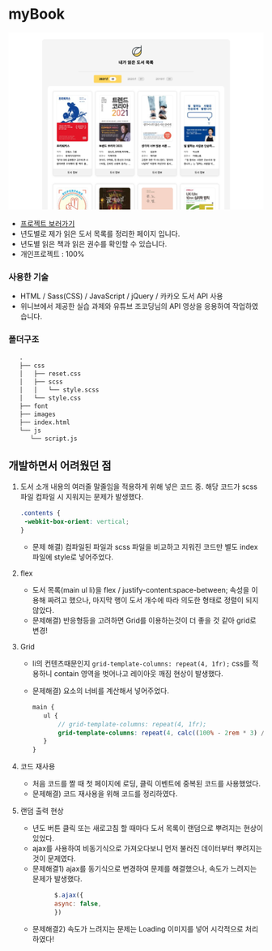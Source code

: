 # myBook
<img src="./img/main.png" alt="myBook 메인" />

- [프로젝트 보러가기](https://dreamfulbud.github.io/myBook/)
- 년도별로 제가 읽은 도서 목록를 정리한 페이지 입니다.
- 년도별 읽은 책과 읽은 권수를 확인할 수 있습니다.
- 개인프로젝트 : 100%

### 사용한 기술
- HTML / Sass(CSS) / JavaScript / jQuery / 카카오 도서 API 사용
- 위니브에서 제공한 실습 과제와 유튜브 조코딩님의 API 영상을 응용하여 작업하였습니다.

### 폴더구조
```
   .
   ├── css
   │   ├── reset.css
   │   ├── scss
   │   │   └── style.scss
   │   └── style.css
   ├── font
   ├── images
   ├── index.html
   └── js
      └── script.js
```
## 개발하면서 어려웠던 점

1. 도서 소개 내용의 여러줄 말줄임을 적용하게 위해 넣은 코드 중. 해당 코드가 scss 파일 컴파일 시 지워지는 문제가 발생했다.

   ```css
   .contents {
   	-webkit-box-orient: vertical;
   }
   ```

   - 문제 해결) 컴파일된 파일과 scss 파일을 비교하고 지워진 코드만 별도 index파일에 style로 넣어주었다.

2. flex

   - 도서 목록(main ul li)을 flex / justify-content:space-between; 속성을 이용해 짜려고 했으나,
     마지막 행이 도서 개수에 따라 의도한 형태로 정렬이 되지 않았다.
   - 문제해결) 반응형등을 고려하면 Grid를 이용하는것이 더 좋을 것 같아 grid로 변경!

3. Grid

   - li의 컨텐츠때문인지 `grid-template-columns: repeat(4, 1fr);` css를 적용하니 contain 영역을 벗어나고 레이아웃 깨짐 현상이 발생했다.
   - 문제해결) 요소의 너비를 계산해서 넣어주었다.

     ```scss
     main {
     	ul {
     		// grid-template-columns: repeat(4, 1fr);
     		grid-template-columns: repeat(4, calc((100% - 2rem * 3) / 4));
     	}
     }
     ```

4. 코드 재사용
   - 처음 코드를 짤 때 첫 페이지에 로딩, 클릭 이벤트에 중복된 코드를 사용했었다.
   - 문제해결) 코드 재사용을 위해 코드를 정리하였다.

5. 랜덤 출력 현상
   - 년도 버튼 클릭 또는 새로고침 할 때마다 도서 목록이 랜덤으로 뿌려지는 현상이 있었다.
   - ajax를 사용하여 비동기식으로 가져오다보니 먼저 불러진 데이터부터 뿌려지는 것이 문제였다.
   - 문제해결1) ajax를 동기식으로 변경하여 문제를 해결했으나, 속도가 느려지는 문제가 발생했다.
      ```js
            $.ajax({
            async: false,
            })
      ```
   - 문제해결2) 속도가 느려지는 문제는 Loading 이미지를 넣어 시각적으로 처리하였다!
